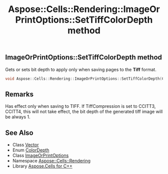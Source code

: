 ﻿---
title: Aspose::Cells::Rendering::ImageOrPrintOptions::SetTiffColorDepth method
linktitle: SetTiffColorDepth
second_title: Aspose.Cells for C++ API Reference
description: 'Aspose::Cells::Rendering::ImageOrPrintOptions::SetTiffColorDepth method. Gets or sets bit depth to apply only when saving pages to the Tiff format in C++.'
type: docs
weight: 1500
url: /cpp/aspose.cells.rendering/imageorprintoptions/settiffcolordepth/
---
## ImageOrPrintOptions::SetTiffColorDepth method


Gets or sets bit depth to apply only when saving pages to the **Tiff** format.

```cpp
void Aspose::Cells::Rendering::ImageOrPrintOptions::SetTiffColorDepth(ColorDepth value)
```

## Remarks


Has effect only when saving to TIFF. If TiffCompression is set to CCITT3, CCITT4, this will not take effect, the bit depth of the generated tiff image will be always 1. 
## See Also

* Class [Vector](../../../aspose.cells/vector/)
* Enum [ColorDepth](../../colordepth/)
* Class [ImageOrPrintOptions](../)
* Namespace [Aspose::Cells::Rendering](../../)
* Library [Aspose.Cells for C++](../../../)
